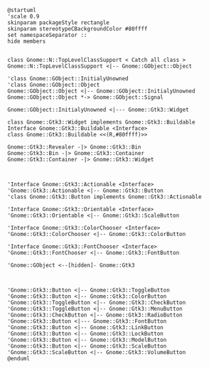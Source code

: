```plantuml
@startuml
'scale 0.9
skinparam packageStyle rectangle
skinparam stereotypeCBackgroundColor #80ffff
set namespaceSeparator ::
hide members


class Gnome::N::TopLevelClassSupport < Catch all class >
Gnome::N::TopLevelClassSupport <|-- Gnome::GObject::Object

'class Gnome::GObject::InitialyUnowned
'class Gnome::GObject::Object
Gnome::GObject::Object <|-- Gnome::GObject::InitialyUnowned
Gnome::GObject::Object *-> Gnome::GObject::Signal

Gnome::GObject::InitialyUnowned <|--- Gnome::Gtk3::Widget

class Gnome::Gtk3::Widget implements Gnome::Gtk3::Buildable
Interface Gnome::Gtk3::Buildable <Interface>
class Gnome::Gtk3::Buildable <<(R,#80ffff)>>

Gnome::Gtk3::Revealer -|> Gnome::Gtk3::Bin
Gnome::Gtk3::Bin -|> Gnome::Gtk3::Container
Gnome::Gtk3::Container -|> Gnome::Gtk3::Widget



'Interface Gnome::Gtk3::Actionable <Interface>
'Gnome::Gtk3::Actionable <|-- Gnome::Gtk3::Button
'class Gnome::Gtk3::Button implements Gnome::Gtk3::Actionable

'Interface Gnome::Gtk3::Orientable <Interface>
'Gnome::Gtk3::Orientable <|-- Gnome::Gtk3::ScaleButton

'Interface Gnome::Gtk3::ColorChooser <Interface>
'Gnome::Gtk3::ColorChooser <|-- Gnome::Gtk3::ColorButton

'Interface Gnome::Gtk3::FontChooser <Interface>
'Gnome::Gtk3::FontChooser <|-- Gnome::Gtk3::FontButton

'Gnome::GObject <--[hidden]- Gnome::Gtk3



'Gnome::Gtk3::Button <|-- Gnome::Gtk3::ToggleButton
'Gnome::Gtk3::Button <|-- Gnome::Gtk3::ColorButton
'Gnome::Gtk3::ToggleButton <|-- Gnome::Gtk3::CheckButton
'Gnome::Gtk3::ToggleButton <|-- Gnome::Gtk3::MenuButton
'Gnome::Gtk3::CheckButton <|-- Gnome::Gtk3::RadioButton
'Gnome::Gtk3::Button <|--- Gnome::Gtk3::FontButton
'Gnome::Gtk3::Button <|-- Gnome::Gtk3::LinkButton
'Gnome::Gtk3::Button <|-- Gnome::Gtk3::LockButton
'Gnome::Gtk3::Button <|-- Gnome::Gtk3::ModelButton
'Gnome::Gtk3::Button <|-- Gnome::Gtk3::ScaleButton
'Gnome::Gtk3::ScaleButton <|-- Gnome::Gtk3::VolumeButton
@enduml
```

<!--
│   │   │   │   ├── GtkButton                   ♥ Button
│   │   │   │   │   ├── GtkToggleButton         ToggleButton
│   │   │   │   │   │   ├── GtkCheckButton      ♥ CheckButton
│   │   │   │   │   │   │   ╰── GtkRadioButton  ♥ RadioButton
│   │   │   │   │   │   ╰── GtkMenuButton       MenuButton
│   │   │   │   │   ├── GtkColorButton          ColorButton
│   │   │   │   │   ├── GtkFontButton
│   │   │   │   │   ├── GtkLinkButton
│   │   │   │   │   ├── GtkLockButton
│   │   │   │   │   ├── GtkModelButton
│   │   │   │   │   ╰── GtkScaleButton
│   │   │   │   │       ╰── GtkVolumeButton

│   │   │   │   ├── GtkButton                         b,ac
│   │   │   │   │   ├── GtkToggleButton               b,ac
│   │   │   │   │   │   ├── GtkCheckButton            b,ac
│   │   │   │   │   │   │   ╰── GtkRadioButton        b,ac
│   │   │   │   │   │   ╰── GtkMenuButton             b,ac
│   │   │   │   │   ├── GtkColorButton                b,ac,cc
│   │   │   │   │   ├── GtkFontButton                 b,ac,foc
│   │   │   │   │   ├── GtkLinkButton                 b,ac
│   │   │   │   │   ├── GtkLockButton                 b,ac
│   │   │   │   │   ├── GtkModelButton                b,ac
│   │   │   │   │   ╰── GtkScaleButton                b,o,ac
│   │   │   │   │       ╰── GtkVolumeButton           b,o,ac

├── GtkBuildable                                      b
├── GtkActionable                                     ac
├── GtkOrientable                                     o
├── GtkColorChooser                                   cc
├── GtkFontChooser                                    foc
-->
